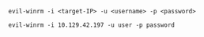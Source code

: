 ```shell
evil-winrm -i <target-IP> -u <username> -p <password>
```

```shell
evil-winrm -i 10.129.42.197 -u user -p password
```

